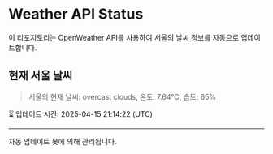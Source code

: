 
# Weather API Status

이 리포지토리는 OpenWeather API를 사용하여 서울의 날씨 정보를 자동으로 업데이트합니다.

## 현재 서울 날씨
> 서울의 현재 날씨: overcast clouds, 온도: 7.64°C, 습도: 65%

⏳ 업데이트 시간: 2025-04-15 21:14:22 (UTC)

---
자동 업데이트 봇에 의해 관리됩니다.
